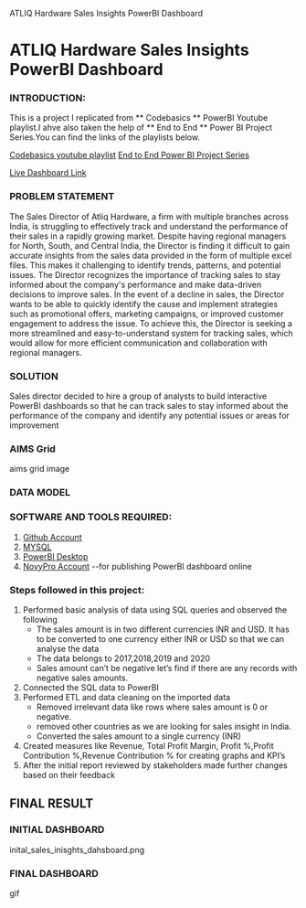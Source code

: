 ATLIQ Hardware Sales Insights PowerBI Dashboard
# ATLIQ Hardware Sales Insights PowerBI Dashboard
### INTRODUCTION:
This is a project I replicated from ** Codebasics ** PowerBI Youtube playlist.I ahve also taken the help of ** End to End ** Power BI Project Series.You can find the links of the playlists below.

[Codebasics youtube playlist](https://www.youtube.com/playlist?list=PLeo1K3hjS3uva8pk1FI3iK9kCOKQdz1I9)
[End to End Power BI Project Series](https://www.youtube.com/playlist?list=PLI0saxAvhd_MSvNrl1F70cJKIlwolI2DO)

[Live Dashboard Link](https://app.powerbi.com/view?r=eyJrIjoiMmJmMzRjYjgtOTZhNy00ZGVkLTg2YjEtZTY0MDcxMDM3ZGRiIiwidCI6ImRmODY3OWNkLWE4MGUtNDVkOC05OWFjLWM4M2VkN2ZmOTVhMCJ9&pageName=ReportSection40e6fb4b5493ba29ec91)

### PROBLEM STATEMENT
The Sales Director of Atliq Hardware, a firm with multiple branches across India, is struggling to effectively track and understand the performance of their sales in a rapidly growing market. Despite having regional managers for North, South, and Central India, the Director is finding it difficult to gain accurate insights from the sales data provided in the form of multiple excel files. This makes it challenging to identify trends, patterns, and potential issues. The Director recognizes the importance of tracking sales to stay informed about the company's performance and make data-driven decisions to improve sales. In the event of a decline in sales, the Director wants to be able to quickly identify the cause and implement strategies such as promotional offers, marketing campaigns, or improved customer engagement to address the issue. To achieve this, the Director is seeking a more streamlined and easy-to-understand system for tracking sales, which would allow for more efficient communication and collaboration with regional managers.

### SOLUTION
Sales director decided to hire a group of analysts to build interactive PowerBI dashboards so that he can track sales to stay informed about the performance of the company and identify any potential issues or areas for improvement

### AIMS Grid
aims grid image

### DATA MODEL

### SOFTWARE AND TOOLS REQUIRED:

1. [Github Account](https://github.com)
2. [MYSQL](https://www.mysql.com/downloads/)
3. [PowerBI Desktop](https://www.microsoft.com/en-us/download/details.aspx?id=58494)
4. [NovyPro Account](https://www.novypro.com/)  --for publishing PowerBI dashboard online

### Steps followed in this project:
1.	Performed basic analysis of data using SQL queries and observed the following
    *	The sales amount is in two different currencies INR and USD. It has to be converted to one currency either INR or USD so that we can analyse the data
    *	The data belongs to 2017,2018,2019 and 2020 
    * 	Sales amount can’t be negative let’s find if there are any records with negative sales amounts.
2.	Connected the SQL data to PowerBI 
3.	Performed ETL and data cleaning on the imported data
    *   Removed irrelevant data like rows where sales amount is 0 or negative.
    *   removed other countries as we are looking for sales insight in India.
    *	Converted the sales amount to a single currency (INR)
4.	Created measures like Revenue, Total Profit Margin, Profit %,Profit Contribution %,Revenue Contribution % for creating graphs and KPI’s
5.	After the initial report reviewed by stakeholders made further changes based on their feedback

## FINAL RESULT

### INITIAL DASHBOARD
inital_sales_inisghts_dahsboard.png

### FINAL DASHBOARD 
gif
